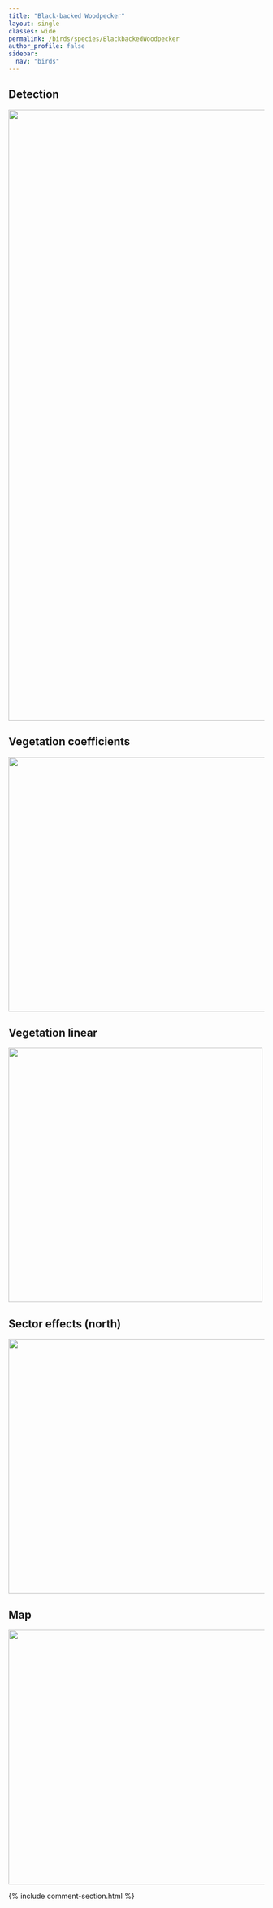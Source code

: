 ```yaml
---
title: "Black-backed Woodpecker"
layout: single
classes: wide
permalink: /birds/species/BlackbackedWoodpecker
author_profile: false
sidebar:
  nav: "birds"
---
```


<h2>Detection</h2>

<a href="https://drive.google.com/uc?export=view&id=1WEr-Ih9XX7yN71IOcmHp-ihTLd_JwJoK">
<img src="https://drive.google.com/uc?export=view&id=1WEr-Ih9XX7yN71IOcmHp-ihTLd_JwJoK" height = "1200" width = "800">
</a>

<h2>Vegetation coefficients</h2>

<a href="https://drive.google.com/uc?export=view&id=1Xn52hD_vE3Q4m0sdFojVrDSnbsY50zAG">
<img src="https://drive.google.com/uc?export=view&id=1Xn52hD_vE3Q4m0sdFojVrDSnbsY50zAG" height = "500" width = "1000">
</a>

<h2>Vegetation linear</h2>

<a href="https://drive.google.com/uc?export=view&id=1Oo_UZ57eLYCCRd2q0eO6NFTp3GDMG9qS">
<img src="https://drive.google.com/uc?export=view&id=1Oo_UZ57eLYCCRd2q0eO6NFTp3GDMG9qS" height = "500" width = "500">
</a>

<h2>Sector effects (north)</h2>

<a href="https://drive.google.com/uc?export=view&id=17Eu3HPOWsSGXE9AIfaFB_S1y68KyBQOw">
<img src="https://drive.google.com/uc?export=view&id=17Eu3HPOWsSGXE9AIfaFB_S1y68KyBQOw" height = "500" width = "1000">
</a>

<h2>Map</h2>

<a href="https://drive.google.com/uc?export=view&id=1P4X-EwDiw74uKQHt0qkHOmcoB_ynAPfg">
<img src="https://drive.google.com/uc?export=view&id=1P4X-EwDiw74uKQHt0qkHOmcoB_ynAPfg" height = "500" width = "1500">
</a>

{% include comment-section.html %}
